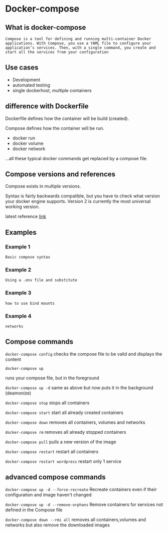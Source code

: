 # Docker-compose

## What is docker-compose

``Compose is a tool for defining and running multi-container Docker applications. With Compose, you use a YAML file to configure your application’s services. Then, with a single command, you create and start all the services from your configuration``

## Use cases

* Development
* automated testing
* single dockerhost, multiple containers

## difference with Dockerfile

Dockerfile defines how the container will be build (created).

Compose defines how the container will be run.

* docker run
* docker volume
* docker network

...all these typical docker commands get replaced by a compose file.

## Compose versions and references

Compose exists in multiple versions.

Syntax is fairly backwards compatible, but you have to check what version your docker engine supports.
Version 2 is currently the most universal working version.

latest reference [link](https://docs.docker.com/compose/compose-file/)

## Examples

### Example 1

    Basic compose syntax

### Example 2

    Using a .env file and substitute

### Example 3

    how to use bind mounts

### Example 4

    networks

## Compose commands

``docker-compose config``
checks the compose file to be valid and displays the content

``docker-compose up``

runs your compose file, but in the foreground

``docker-compose up -d``
same as above but now puts it in the background (deamonize)

``docker-compose stop``
stops all containers

``docker-compose start``
start all already created containers

``docker-compose down``
removes all containers, volumes and networks

``docker-compose rm``
removes all already stopped containers

``docker-compose pull``
pulls a new version of the image

``docker-compose restart``
restart all containers

``docker-compose restart wordpress``
restart only 1 service

## advanced compose commands

``docker-compose up -d --force-recreate``
Recreate containers even if their configuration and image haven't changed

``docker-compose up -d --remove-orphans``
Remove containers for services not defined in the Compose file

``docker-compose down --rmi all``
removes all containers,volumes and networks but also remove the downloaded images
